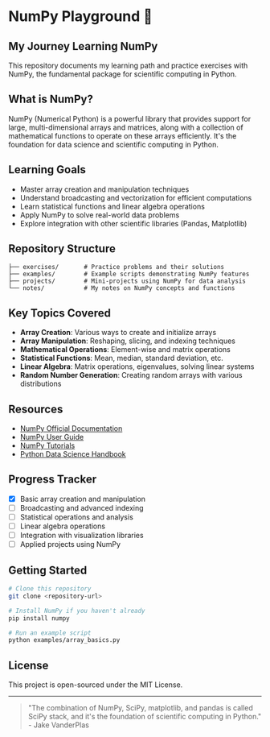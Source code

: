 # NumPy Playground 🧮

## My Journey Learning NumPy

This repository documents my learning path and practice exercises with NumPy, the fundamental package for scientific computing in Python.

## What is NumPy?

NumPy (Numerical Python) is a powerful library that provides support for large, multi-dimensional arrays and matrices, along with a collection of mathematical functions to operate on these arrays efficiently. It's the foundation for data science and scientific computing in Python.

## Learning Goals

- Master array creation and manipulation techniques
- Understand broadcasting and vectorization for efficient computations
- Learn statistical functions and linear algebra operations
- Apply NumPy to solve real-world data problems
- Explore integration with other scientific libraries (Pandas, Matplotlib)

## Repository Structure

```
├── exercises/       # Practice problems and their solutions
├── examples/        # Example scripts demonstrating NumPy features
├── projects/        # Mini-projects using NumPy for data analysis
└── notes/           # My notes on NumPy concepts and functions
```

## Key Topics Covered

- **Array Creation**: Various ways to create and initialize arrays
- **Array Manipulation**: Reshaping, slicing, and indexing techniques
- **Mathematical Operations**: Element-wise and matrix operations
- **Statistical Functions**: Mean, median, standard deviation, etc.
- **Linear Algebra**: Matrix operations, eigenvalues, solving linear systems
- **Random Number Generation**: Creating random arrays with various distributions

## Resources

- [NumPy Official Documentation](https://numpy.org/doc/stable/)
- [NumPy User Guide](https://numpy.org/doc/stable/user/index.html)
- [NumPy Tutorials](https://numpy.org/numpy-tutorials/)
- [Python Data Science Handbook](https://jakevdp.github.io/PythonDataScienceHandbook/)

## Progress Tracker

- [x] Basic array creation and manipulation
- [ ] Broadcasting and advanced indexing
- [ ] Statistical operations and analysis
- [ ] Linear algebra operations
- [ ] Integration with visualization libraries
- [ ] Applied projects using NumPy

## Getting Started

```bash
# Clone this repository
git clone <repository-url>

# Install NumPy if you haven't already
pip install numpy

# Run an example script
python examples/array_basics.py
```

## License

This project is open-sourced under the MIT License.

---

> "The combination of NumPy, SciPy, matplotlib, and pandas is called SciPy stack, and it's the foundation of scientific computing in Python." - Jake VanderPlas
